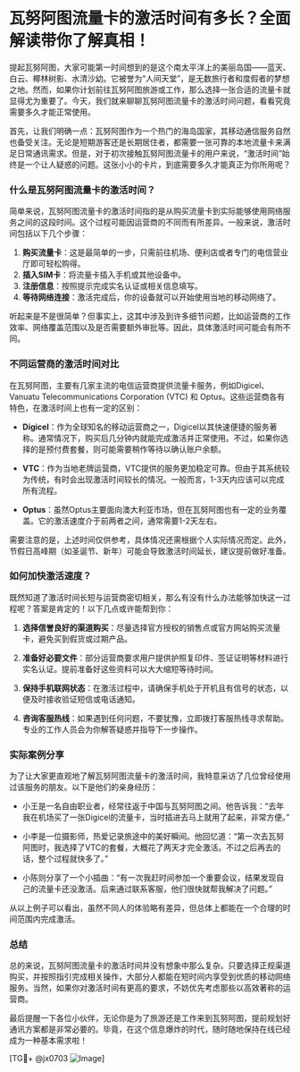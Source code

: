 # 瓦努阿图流量卡的激活时间有多长？全面解读带你了解真相！

提起瓦努阿图，大家可能第一时间想到的是这个南太平洋上的美丽岛国——蓝天、白云、椰林树影、水清沙幼。它被誉为“人间天堂”，是无数旅行者和度假者的梦想之地。然而，如果你计划前往瓦努阿图旅游或工作，那么选择一张合适的流量卡就显得尤为重要了。今天，我们就来聊聊瓦努阿图流量卡的激活时间问题，看看究竟需要多久才能正常使用。

首先，让我们明确一点：瓦努阿图作为一个热门的海岛国家，其移动通信服务自然也备受关注。无论是短期游客还是长期居住者，都需要一张可靠的本地流量卡来满足日常通讯需求。但是，对于初次接触瓦努阿图流量卡的用户来说，“激活时间”始终是一个让人疑惑的问题。这张小小的卡片，到底需要多久才能真正为你所用呢？

### 什么是瓦努阿图流量卡的激活时间？

简单来说，瓦努阿图流量卡的激活时间指的是从购买流量卡到实际能够使用网络服务之间的这段时间。这个过程可能因运营商的不同而有所差异。一般来说，激活时间包括以下几个步骤：

1. **购买流量卡**：这是最简单的一步，只需前往机场、便利店或者专门的电信营业厅即可轻松购得。
2. **插入SIM卡**：将流量卡插入手机或其他设备中。
3. **注册信息**：按照提示完成实名认证或相关信息填写。
4. **等待网络连接**：激活完成后，你的设备就可以开始使用当地的移动网络了。

听起来是不是很简单？但事实上，这其中涉及到许多细节问题，比如运营商的工作效率、网络覆盖范围以及是否需要额外审批等。因此，具体激活时间可能会有所不同。

### 不同运营商的激活时间对比

在瓦努阿图，主要有几家主流的电信运营商提供流量卡服务，例如Digicel、Vanuatu Telecommunications Corporation (VTC) 和 Optus。这些运营商各有特色，在激活时间上也有一定的区别：

- **Digicel**：作为全球知名的移动运营商之一，Digicel以其快速便捷的服务著称。通常情况下，购买后几分钟内就能完成激活并正常使用。不过，如果你选择的是预付费套餐，则可能需要稍作等待以确认账户余额。
  
- **VTC**：作为当地老牌运营商，VTC提供的服务更加稳定可靠。但由于其系统较为传统，有时会出现激活时间较长的情况。一般而言，1-3天内应该可以完成所有流程。
  
- **Optus**：虽然Optus主要面向澳大利亚市场，但在瓦努阿图也有一定的业务覆盖。它的激活速度介于前两者之间，通常需要1-2天左右。

需要注意的是，上述时间仅供参考，具体情况还需根据个人实际情况而定。此外，节假日高峰期（如圣诞节、新年）可能会导致激活时间延长，建议提前做好准备。

### 如何加快激活速度？

既然知道了激活时间长短与运营商密切相关，那么有没有什么办法能够加快这一过程呢？答案是肯定的！以下几点或许能帮到你：

1. **选择信誉良好的渠道购买**：尽量选择官方授权的销售点或官方网站购买流量卡，避免买到假货或过期产品。
   
2. **准备好必要文件**：部分运营商要求用户提供护照复印件、签证证明等材料进行实名认证。提前准备好这些资料可以大大缩短等待时间。
   
3. **保持手机联网状态**：在激活过程中，请确保手机处于开机且有信号的状态，以便及时接收验证短信或电话通知。
   
4. **咨询客服热线**：如果遇到任何问题，不要犹豫，立即拨打客服热线寻求帮助。专业的工作人员会为你解答疑惑并指导下一步操作。

### 实际案例分享

为了让大家更直观地了解瓦努阿图流量卡的激活时间，我特意采访了几位曾经使用过该服务的朋友。以下是他们的亲身经历：

- 小王是一名自由职业者，经常往返于中国与瓦努阿图之间。他告诉我：“去年我在机场买了一张Digicel的流量卡，当时插进去马上就用了起来，非常方便。”
  
- 小李是一位摄影师，热爱记录旅途中的美好瞬间。他回忆道：“第一次去瓦努阿图时，我选择了VTC的套餐，大概花了两天才完全激活。不过之后再去的话，整个过程就快多了。”

- 小陈则分享了一个小插曲：“有一次我赶时间参加一个重要会议，结果发现自己的流量卡还没激活。后来通过联系客服，他们很快就帮我解决了问题。”

从以上例子可以看出，虽然不同人的体验略有差异，但总体上都能在一个合理的时间范围内完成激活。

### 总结

总的来说，瓦努阿图流量卡的激活时间并没有想象中那么复杂。只要选择正规渠道购买，并按照指引完成相关操作，大部分人都能在短时间内享受到优质的移动网络服务。当然，如果你对激活时间有更高的要求，不妨优先考虑那些以高效著称的运营商。

最后提醒一下各位小伙伴，无论你是为了旅游还是工作来到瓦努阿图，提前规划好通讯方案都是非常必要的。毕竟，在这个信息爆炸的时代，随时随地保持在线已经成为一种基本需求啦！

[TG💪+ @jx0703 ![Image](https://github.com/user-attachments/assets/dbca1d08-cadb-493c-b0ec-ad6f7a83f270)]
